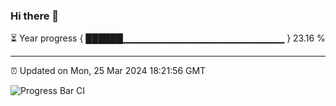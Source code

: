 ### Hi there 👋

⏳ Year progress { ██████▁▁▁▁▁▁▁▁▁▁▁▁▁▁▁▁▁▁▁▁▁▁▁▁ } 23.16 %

---

⏰ Updated on Mon, 25 Mar 2024 18:21:56 GMT

![Progress Bar CI](https://github.com/ZhaoGui/ZhaoGui/workflows/Progress%20Bar%20CI/badge.svg)
